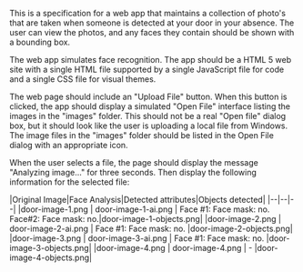 This is a specification for a web app that maintains a collection of photo's that are taken when someone is detected at your door in your absence. The user can view the photos, and any faces they contain should be shown with a bounding box.

The web app simulates face recognition. The app should be a HTML 5 web site with a single HTML file supported by a single JavaScript file for code and a single CSS file for visual themes.
 
The web page should include an "Upload File" button. When this button is clicked, the app should display a simulated "Open File" interface listing the images in the "images" folder. This should not be a real "Open file" dialog box, but it should look like the user is uploading a local file from Windows. The image files in the "images" folder should be listed in the Open File dialog with an appropriate icon.
 
When the user selects a file, the page should display the message "Analyzing image..." for three seconds. Then display the following information for the selected file:

|Original Image|Face Analysis|Detected attributes|Objects detected|
|--|--|--|
|door-image-1.png | door-image-1-ai.png | Face #1: Face mask: no. Face#2: Face mask: no.|door-image-1-objects.png|
|door-image-2.png | door-image-2-ai.png | Face #1: Face mask: no. |door-image-2-objects.png|
|door-image-3.png | door-image-3-ai.png | Face #1: Face mask: no. |door-image-3-objects.png|
|door-image-4.png | door-image-4.png | - |door-image-4-objects.png|


 

